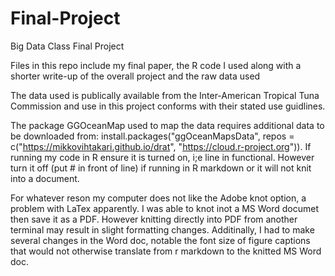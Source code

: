 # Final-Project
Big Data Class Final Project

Files in this repo include my final paper, the R code I used along with a shorter write-up of the overall project and the raw data used 

The data used is publically available from the Inter-American Tropical Tuna Commission and use in this project conforms with their stated use guidlines.

The package GGOceanMap used to map the data requires additional data to be downloaded from:  install.packages("ggOceanMapsData", repos = c("https://mikkovihtakari.github.io/drat", "https://cloud.r-project.org")). If running my code in R ensure it is turned on, i;e line in functional. However turn it off (put # in front of line) if running in R markdown or it will not knit into a document. 

For whatever reson my computer does not like the Adobe knot option, a problem with LaTex apparently. I was able to knot inot a MS Word documet then save it as a PDF. However knitting directly into PDF from another terminal may result in slight formatting changes. Additinally, I had to make several changes in the Word doc, notable the font size of figure captions that would not otherwise translate from r markdown to the knitted MS Word doc. 
